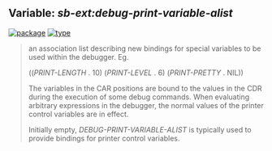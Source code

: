 ## Variable: ***sb-ext:*debug-print-variable-alist****
[![package](https://img.shields.io/badge/Package-SB--EXT-5f9ea0.svg?style=social&colorA=999999)](../) [![type](https://img.shields.io/badge/Type-Variable-5f9ea0.svg?style=social&colorA=999999)](../#variable) 

> an association list describing new bindings for special variables
> to be used within the debugger. Eg.
> 
> ((*PRINT-LENGTH* . 10) (*PRINT-LEVEL* . 6) (*PRINT-PRETTY* . NIL))
> 
> The variables in the CAR positions are bound to the values in the CDR
> during the execution of some debug commands. When evaluating arbitrary
> expressions in the debugger, the normal values of the printer control
> variables are in effect.
> 
> Initially empty, *DEBUG-PRINT-VARIABLE-ALIST* is typically used to
> provide bindings for printer control variables.

